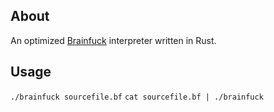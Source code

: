 ## About
An optimized [Brainfuck](http://en.wikipedia.org/wiki/Brainfuck) interpreter written in Rust.

## Usage
`./brainfuck sourcefile.bf`
`cat sourcefile.bf | ./brainfuck`